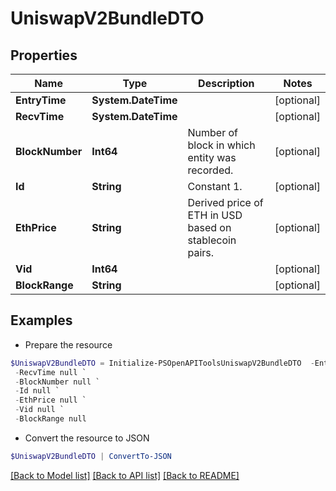 # UniswapV2BundleDTO
## Properties

Name | Type | Description | Notes
------------ | ------------- | ------------- | -------------
**EntryTime** | **System.DateTime** |  | [optional] 
**RecvTime** | **System.DateTime** |  | [optional] 
**BlockNumber** | **Int64** | Number of block in which entity was recorded. | [optional] 
**Id** | **String** | Constant 1. | [optional] 
**EthPrice** | **String** | Derived price of ETH in USD based on stablecoin pairs. | [optional] 
**Vid** | **Int64** |  | [optional] 
**BlockRange** | **String** |  | [optional] 

## Examples

- Prepare the resource
```powershell
$UniswapV2BundleDTO = Initialize-PSOpenAPIToolsUniswapV2BundleDTO  -EntryTime null `
 -RecvTime null `
 -BlockNumber null `
 -Id null `
 -EthPrice null `
 -Vid null `
 -BlockRange null
```

- Convert the resource to JSON
```powershell
$UniswapV2BundleDTO | ConvertTo-JSON
```

[[Back to Model list]](../README.md#documentation-for-models) [[Back to API list]](../README.md#documentation-for-api-endpoints) [[Back to README]](../README.md)

